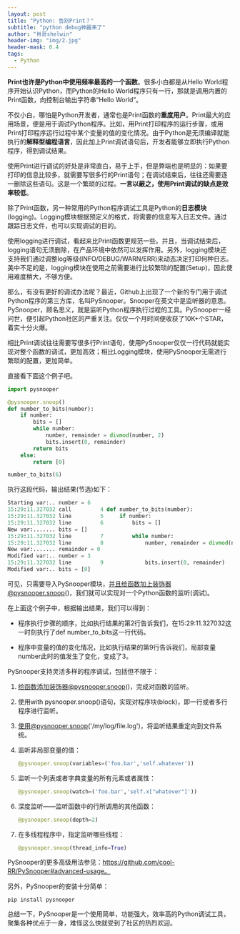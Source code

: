 ```yaml
---
layout: post
title: "Python: 告别Print？"
subtitle: "python debug神器来了"
author: "肖哥shelwin"
header-img: "img/2.jpg"
header-mask: 0.4
tags:
  - Python
---
```


**Print也许是Python中使用频率最高的一个函数**。很多小白都是从Hello World程序开始认识Python，而Python的Hello World程序只有一行，那就是调用内置的Print函数，向控制台输出字符串“Hello World”。

不仅小白，哪怕是Python开发者，通常也是Print函数的**重度用户**。Print最大的应用场景，便是用于调试Python程序。比如，用Print打印程序的运行步骤，或用Print打印程序运行过程中某个变量的值的变化情况。由于Python是无须编译就能执行的**解释型编程语言**，因此加上Print调试语句后，开发者能够立即执行Python程序，得到调试结果。

使用Print进行调试的好处是非常直白，易于上手，但是弊端也是明显的：如果要打印的信息比较多，就需要写很多行的Print语句；在调试结束后，往往还需要逐一删除这些语句。这是一个繁琐的过程。**一言以蔽之，使用Print调试的缺点是效率较低**。

除了Print函数，另一种常用的Python程序调试工具是Python的**日志模块**(logging)。Logging模块根据预定义的格式，将需要的信息写入日志文件。通过跟踪日志文件，也可以实现调试的目的。

使用logging进行调试，看起来比Print函数更规范一些。并且，当调试结束后，logging语句无须删除，在产品环境中依然可以发挥作用。另外，logging模块还支持我们通过调整log等级(INFO/DEBUG/WARN/ERR)来动态决定打印何种日志。美中不足的是，logging模块在使用之前需要进行比较繁琐的配置(Setup)，因此使用难度稍大，不够方便。

那么，有没有更好的调试办法呢？最近，Github上出现了一个新的专门用于调试Python程序的第三方库，名叫PySnooper。Snooper在英文中是监听器的意思。PySnooper，顾名思义，就是监听Python程序执行过程的工具。PySnooper一经问世，便引起Python社区的严重关注。仅仅一个月时间便收获了10K+个STAR，着实十分火爆。

相比Print调试往往需要写很多行Print语句，使用PySnooper仅仅一行代码就能实现对整个函数的调试，更加高效；相比Logging模块，使用PySnooper无需进行繁琐的配置，更加简单。

直接看下面这个例子吧。

```python
import pysnooper

@pysnooper.snoop()
def number_to_bits(number):
    if number:
        bits = []
        while number:
            number, remainder = divmod(number, 2)
            bits.insert(0, remainder)
        return bits
    else:
        return [0]

number_to_bits(6)
```

执行这段代码，输出结果(节选)如下：
```python
Starting var:.. number = 6
15:29:11.327032 call         4 def number_to_bits(number):
15:29:11.327032 line         5     if number:
15:29:11.327032 line         6         bits = []
New var:....... bits = []
15:29:11.327032 line         7         while number:
15:29:11.327032 line         8             number, remainder = divmod(number, 2)
New var:....... remainder = 0
Modified var:.. number = 3
15:29:11.327032 line         9             bits.insert(0, remainder)
Modified var:.. bits = [0]
```

可见，只需要导入PySnooper模块，并且给函数加上装饰器@pysnooper.snoop()，我们就可以实现对一个Python函数的监听(调试)。

在上面这个例子中，根据输出结果，我们可以得到：

- 程序执行步骤的顺序，比如执行结果的第2行告诉我们，在15:29:11.327032这一时刻执行了def number_to_bits这一行代码。

- 程序中变量的值的变化情况，比如执行结果的第9行告诉我们，局部变量number此时的值发生了变化，变成了3。

PySnooper支持灵活多样的程序调试，包括但不限于：

1. 给函数添加装饰器@pysnooper.snoop()，完成对函数的监听。

2. 使用with pysnooper.snoop()语句，实现对程序块(block)，即一行或者多行程序进行监听。

3. 使用@pysnooper.snoop('/my/log/file.log')，将监听结果重定向到文件系统。

4. 监听非局部变量的值：
    ```python
    @pysnooper.snoop(variables=('foo.bar','self.whatever'))
    ```
5. 监听一个列表或者字典变量的所有元素或者属性：
    ```python
    @pysnooper.snoop(watch=('foo.bar','self.x["whatever"]'))
    ```
6. 深度监听——监听函数中的行所调用的其他函数：
    ```python
    @pysnooper.snoop(depth=2)
    ```
7. 在多线程程序中，指定监听哪些线程：
    ```python
    @pysnooper.snoop(thread_info=True)
    ```
PySnooper的更多高级用法参见：https://github.com/cool-RR/PySnooper#advanced-usage。

另外，PySnooper的安装十分简单：
```shell
pip install pysnooper
```

总结一下，PySnooper是一个使用简单，功能强大，效率高的Python调试工具，聚集各种优点于一身，难怪这么快就受到了社区的热烈欢迎。